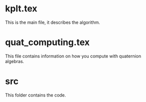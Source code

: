 # kplt.tex
This is the main file, it describes the algorithm.

# quat_computing.tex
This file contains information on how you compute with quaternion algebras.

# src
This folder contains the code.
